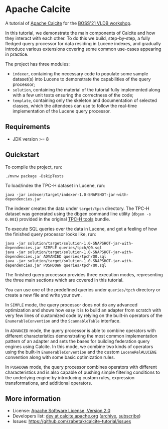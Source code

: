<!--
{% comment %}
Licensed to the Apache Software Foundation (ASF) under one or more
contributor license agreements.  See the NOTICE file distributed with
this work for additional information regarding copyright ownership.
The ASF licenses this file to you under the Apache License, Version 2.0
(the "License"); you may not use this file except in compliance with
the License.  You may obtain a copy of the License at

http://www.apache.org/licenses/LICENSE-2.0

Unless required by applicable law or agreed to in writing, software
distributed under the License is distributed on an "AS IS" BASIS,
WITHOUT WARRANTIES OR CONDITIONS OF ANY KIND, either express or implied.
See the License for the specific language governing permissions and
limitations under the License.
{% endcomment %}
-->
# Apache Calcite

A tutorial of [Apache Calcite]((http://calcite.apache.org))
for the [BOSS'21 VLDB workshop](https://boss-workshop.github.io/boss-2021/).

In this tutorial, we demonstrate the main components of Calcite and how they interact with each
other. To do this we build, step-by-step, a fully fledged query processor for data residing
in Lucene indexes, and gradually introduce various extensions covering some common use-cases
appearing in practice.

The project has three modules:
* `indexer`, containing the necessary code to populate some sample dataset(s) into Lucene to
demonstrate the capabilities of the query processor; 
* `solution`, containing the material of the tutorial fully implemented along with a few unit tests
ensuring the correctness of the code;   
* `template`, containing only the skeleton and documentation of selected classes, which the
attendees can use to follow the real-time implementation of the Lucene query processor.

## Requirements

* JDK version >= 8

## Quickstart

To compile the project, run:

    ./mvnw package -DskipTests 

To load/index the TPC-H dataset in Lucene, run:

    java -jar indexer/target/indexer-1.0-SNAPSHOT-jar-with-dependencies.jar
    
The indexer creates the data under `target/tpch` directory. The TPC-H dataset was generated using
the dbgen command line utility (`dbgen -s 0.001`) provided in the original
[TPC-H tools](http://www.tpc.org/tpc_documents_current_versions/current_specifications5.asp) bundle.

To execute SQL queries over the data in Lucene, and get a feeling of how the finished query
processor looks like, run: 

    java -jar solution/target/solution-1.0-SNAPSHOT-jar-with-dependencies.jar SIMPLE queries/tpch/Q0.sql
    java -jar solution/target/solution-1.0-SNAPSHOT-jar-with-dependencies.jar ADVANCED queries/tpch/Q0.sql
    java -jar solution/target/solution-1.0-SNAPSHOT-jar-with-dependencies.jar PUSHDOWN queries/tpch/Q0.sql

The finished query processor provides three execution modes, representing the three main sections
which are covered in this tutorial.

You can use one of the predefined queries under `queries/tpch` directory or create a new file
and write your own. 

In `SIMPLE` mode, the query processor does not do any advanced optimization and shows how easy it
is to build an adapter from scratch with very few lines of customized code by relying on the
built-in operators of the `EnumerableConvention` and the `ScannableTable` interface.

In `ADVANCED` mode, the query processor is able to combine operators with different characteristics
demonstrating the most common implementation pattern of an adapter and sets the bases for building
federation query engines using Calcite. In this mode, we combine two kinds of operators using the
built-in `EnumerableConvention` and the custom `LuceneRel#LUCENE` convention along with some basic
optimization rules.  

In `PUSHDOWN` mode, the query processor combines operators with different characteristics and is
also capable of pushing simple filtering conditions to the underlying engine by introducing
custom rules, expression transformations, and additional operators.

## More information

* License: <a href="LICENSE">Apache Software License, Version 2.0</a>
* Developers list:
  <a href="mailto:dev@calcite.apache.org">dev at calcite.apache.org</a>
  (<a href="https://mail-archives.apache.org/mod_mbox/calcite-dev/">archive</a>,
  <a href="mailto:dev-subscribe@calcite.apache.org">subscribe</a>)
* Issues: https://github.com/zabetak/calcite-tutorial/issues